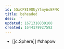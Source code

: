 ```yaml
---
id: 5GxCP8I9QUyYfmyWoEFNK
title: beheaded
desc: ''
updated: 1671318839108
created: 1644179927592
---
```


- [[c.Sphere]] #shapow
